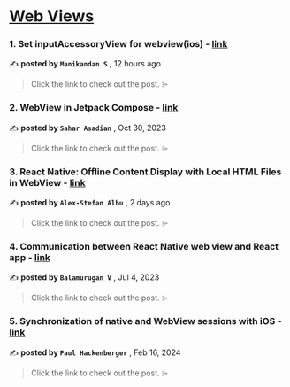 
<h1><a href=https://medium.com/tag/webview/recommended target="_blank" rel="noopener noreferrer">Web Views</a></h1>
<h3>1. Set inputAccessoryView for webview(ios) - <a href=https://medium.com/@srinimani678/set-inputaccessoryview-for-webview-ios-c80415e57ccd?source=tag_recommended_feed---------0-84----------webview----------7dff9598_f5a0_4816_a486_a6e6ff0aac21------- target="_blank" rel="noopener noreferrer">link</a></h3>

✍️ **posted by `Manikandan S`** <date> , 12 hours ago</date>

<blockquote>Click the link to check out the post. ⌲</blockquote>

<h3>2. WebView in Jetpack Compose - <a href=https://medium.com/@sahar.asadian90/webview-in-jetpack-compose-71f237873c2e?source=tag_recommended_feed---------1-85----------webview----------7dff9598_f5a0_4816_a486_a6e6ff0aac21------- target="_blank" rel="noopener noreferrer">link</a></h3>

✍️ **posted by `Sahar Asadian`** <date> , Oct 30, 2023</date>

<blockquote>Click the link to check out the post. ⌲</blockquote>

<h3>3. React Native: Offline Content Display with Local HTML Files in WebView - <a href=https://medium.com/yonder-techblog/react-native-offline-content-display-with-local-html-files-in-webview-7d22a0cf46fb?source=tag_recommended_feed---------2-84----------webview----------7dff9598_f5a0_4816_a486_a6e6ff0aac21------- target="_blank" rel="noopener noreferrer">link</a></h3>

✍️ **posted by `Alex-Stefan Albu`** <date> , 2 days ago</date>

<blockquote>Click the link to check out the post. ⌲</blockquote>

<h3>4. Communication between React Native web view and React app - <a href=https://medium.com/@svbala99/communication-between-react-native-web-view-and-react-app-c0fb0af7e5a6?source=tag_recommended_feed---------3-85----------webview----------7dff9598_f5a0_4816_a486_a6e6ff0aac21------- target="_blank" rel="noopener noreferrer">link</a></h3>

✍️ **posted by `Balamurugan V`** <date> , Jul 4, 2023</date>

<blockquote>Click the link to check out the post. ⌲</blockquote>

<h3>5. Synchronization of native and WebView sessions with iOS - <a href=https://medium.com/axel-springer-tech/synchronization-of-native-and-webview-sessions-with-ios-9fe2199b44c9?source=tag_recommended_feed---------4-84----------webview----------7dff9598_f5a0_4816_a486_a6e6ff0aac21------- target="_blank" rel="noopener noreferrer">link</a></h3>

✍️ **posted by `Paul Hackenberger`** <date> , Feb 16, 2024</date>

<blockquote>Click the link to check out the post. ⌲</blockquote>

